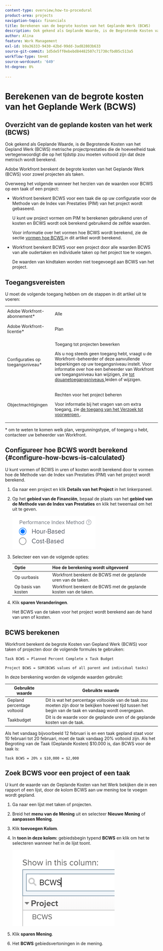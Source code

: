 ```yaml
---
content-type: overview;how-to-procedural
product-area: projects
navigation-topic: financials
title: Berekenen van de begrote kosten van het Geplande Werk (BCWS)
description: Ook gekend als Geplande Waarde, is de Begrotende Kosten van het Gepland Werk (BCWS) metrische projectprestaties die de hoeveelheid taak vertegenwoordigt die op het tijdstip zou moeten voltooid zijn dat deze metrisch wordt berekend.
author: Alina
feature: Work Management
exl-id: b9a36333-9430-42bd-99dd-3ad82803b633
source-git-commit: 1d5de5ff0ebebd84482507c71730cfbd05c513a5
workflow-type: tm+mt
source-wordcount: '649'
ht-degree: 0%

---
```


# Berekenen van de begrote kosten van het Geplande Werk (BCWS)

## Overzicht van de geplande kosten van het werk (BCWS)

Ook gekend als Geplande Waarde, is de Begrotende Kosten van het Gepland Werk (BCWS) metrische projectprestaties die de hoeveelheid taak vertegenwoordigt die op het tijdstip zou moeten voltooid zijn dat deze metrisch wordt berekend.

Adobe Workfront berekent de begrote kosten van het Geplande Werk (BCWS) voor zowel projecten als taken.

Overweeg het volgende wanneer het herzien van de waarden voor BCWS op een taak of een project:

* Workfront berekent BCWS voor een taak die op uw configuratie voor de Methode van de Index van Prestaties (PIM) van het project wordt gebaseerd.

  U kunt uw project vormen om PIM te berekenen gebruikend uren of kosten en BCWS wordt ook berekend gebruikend de zelfde waarden.

  Voor informatie over het vormen hoe BCWS wordt berekend, zie de sectie [ vormen hoe BCWS ](#configure-how-bcws-is-calculated) in dit artikel wordt berekend.

* Workfront berekent BCWS voor een project door alle waarden BCWS van alle oudertaken en individuele taken op het project toe te voegen.

  De waarden van kindtaken worden niet toegevoegd aan BCWS van het project.

## Toegangsvereisten

U moet de volgende toegang hebben om de stappen in dit artikel uit te voeren:

<table style="table-layout:auto"> 
 <col> 
 <col> 
 <tbody> 
  <tr> 
   <td role="rowheader">Adobe Workfront-abonnement*</td> 
   <td> <p>Alle</p> </td> 
  </tr> 
  <tr> 
   <td role="rowheader">Adobe Workfront-licentie*</td> 
   <td> <p>Plan </p> </td> 
  </tr> 
  <tr> 
   <td role="rowheader">Configuraties op toegangsniveau*</td> 
   <td> <p>Toegang tot projecten bewerken</p> <p>Als u nog steeds geen toegang hebt, vraagt u de Workfront-beheerder of deze aanvullende beperkingen op uw toegangsniveau instelt. Voor informatie over hoe een beheerder van Workfront uw toegangsniveau kan wijzigen, zie <a href="../../../administration-and-setup/add-users/configure-and-grant-access/create-modify-access-levels.md" class="MCXref xref"> tot douanetoegangsniveaus </a> leiden of wijzigen.</p> </td> 
  </tr> 
  <tr> 
   <td role="rowheader">Objectmachtigingen</td> 
   <td> <p>Rechten voor het project beheren</p> <p>Voor informatie bij het vragen van om extra toegang, zie <a href="../../../workfront-basics/grant-and-request-access-to-objects/request-access.md" class="MCXref xref"> de toegang van het Verzoek tot voorwerpen </a>.</p> </td> 
  </tr> 
 </tbody> 
</table>

&#42; om te weten te komen welk plan, vergunningstype, of toegang u hebt, contacteer uw beheerder van Workfront.

## Configureer hoe BCWS wordt berekend {#configure-how-bcws-is-calculated}

U kunt vormen of BCWS in uren of kosten wordt berekend door te vormen hoe de Methode van de Index van Prestaties (PIM) van het project wordt berekend.

1. Ga naar een project en klik **Details van het Project** in het linkerpaneel.
1. Op het **gebied van de Financiën**, bepaal de plaats van het **gebied van de Methode van de Index van Prestaties** en klik het tweemaal om het uit te geven.

   ![](assets/pim-options-hour-cost-based-nwe.png)

1. Selecteer een van de volgende opties:

   | Optie | Hoe de berekening wordt uitgevoerd |
   |---|---|
   | Op uurbasis | Workfront berekent de BCWS met de geplande uren van de taken. |
   | Op basis van kosten | Workfront berekent de BCWS met de geplande kosten van de taken. |


1. Klik **sparen Veranderingen**.

   Het BCWS van de taken voor het project wordt berekend aan de hand van uren of kosten.

## BCWS berekenen

Workfront berekent de begrote Kosten van Gepland Werk (BCWS) voor taken of projecten door de volgende formules te gebruiken:

```
Task BCWS = Planned Percent Complete x Task Budget
```

```
Project BCWS = SUM(BCWS values of all parent and individual tasks)
```

In deze berekening worden de volgende waarden gebruikt:

| Gebruikte waarde | Gebruikte waarde |
|---|---|
| Gepland percentage voltooid | Dit is wat het percentage voltooide van de taak zou moeten zijn door te bekijken hoeveel tijd tussen het begin van de taak en vandaag wordt overgegaan. |
| Taakbudget | Dit is de waarde voor de geplande uren of de geplande kosten van de taak. |

Als het vandaag bijvoorbeeld 12 februari is en een taak gepland staat voor 10 februari tot 20 februari, moet de taak vandaag 20% voltooid zijn. Als het Begroting van de Taak (Geplande Kosten) $10.000 is, dan BCWS voor de taak is:

```
Task BCWS = 20% x $10,000 = $2,000
```

## Zoek BCWS voor een project of een taak

U kunt de waarde van de Geplande Kosten van het Werk bekijken die in een rapport of een lijst, door de kolom BCWS aan uw mening toe te voegen wordt gepland.

1. Ga naar een lijst met taken of projecten.
1. Breid het **menu van de Mening** uit en selecteer **Nieuwe Mening** of **aanpassen Mening**.

1. Klik **toevoegen Kolom**.
1. In **toon in deze kolom:** gebiedsbegin typend **BCWS** en klik om het te selecteren wanneer het in de lijst toont.

   ![](assets/bcws-in-project-view.png)

1. Klik **sparen Mening**.
1. Het **BCWS** gebiedsvertoningen in de mening.
